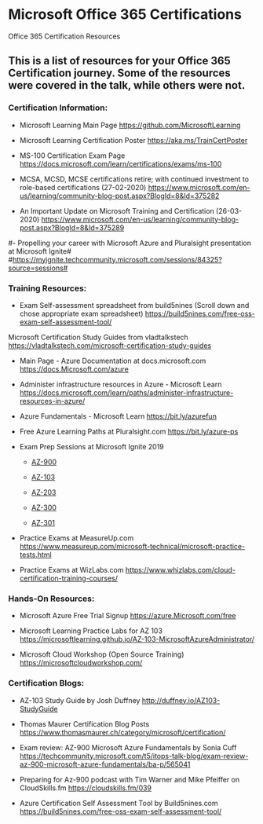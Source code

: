 # Microsoft Office 365 Certifications
Office 365 Certification Resources

## This is a list of resources for your Office 365 Certification journey. Some of the resources were covered in the talk, while others were not.

### Certification Information:

- Microsoft Learning Main Page
https://github.com/MicrosoftLearning

- Microsoft Learning Certification Poster
https://aka.ms/TrainCertPoster 

- MS-100 Certification Exam Page
https://docs.microsoft.com/learn/certifications/exams/ms-100

- MCSA, MCSD, MCSE certifications retire; with continued investment to role-based certifications (27-02-2020)
https://www.microsoft.com/en-us/learning/community-blog-post.aspx?BlogId=8&Id=375282

- An Important Update on Microsoft Training and Certification (26-03-2020)
https://www.microsoft.com/en-us/learning/community-blog-post.aspx?BlogId=8&Id=375289

#- Propelling your career with Microsoft Azure and Pluralsight presentation at Microsoft Ignite#
#https://myignite.techcommunity.microsoft.com/sessions/84325?source=sessions#

### Training Resources:
- Exam Self-assessment spreadsheet from build5nines (Scroll down and chose appropriate exam spreadsheet)
https://build5nines.com/free-oss-exam-self-assessment-tool/

Microsoft Certification Study Guides from vladtalkstech
https://vladtalkstech.com/microsoft-certification-study-guides

- Main Page - Azure Documentation at docs.microsoft.com
https://docs.Microsoft.com/azure 

- Administer infrastructure resources in Azure - Microsoft Learn
https://docs.microsoft.com/learn/paths/administer-infrastructure-resources-in-azure/

- Azure Fundamentals - Microsoft Learn
https://bit.ly/azurefun

- Free Azure Learning Paths at Pluralsight.com 
https://bit.ly/azure-ps

- Exam Prep Sessions at Microsoft Ignite 2019
  - [AZ-900](https://myignite.techcommunity.microsoft.com/sessions/78630?source=sessions)
  
  - [AZ-103](https://myignite.techcommunity.microsoft.com/sessions/80741?source=sessions)
  
  - [AZ-203](https://myignite.techcommunity.microsoft.com/sessions/78611?source=sessions)
  
  - [AZ-300](https://myignite.techcommunity.microsoft.com/sessions/80470?source=sessions)
  
  - [AZ-301](https://myignite.techcommunity.microsoft.com/sessions/78629)

- Practice Exams at MeasureUp.com
https://www.measureup.com/microsoft-technical/microsoft-practice-tests.html

- Practice Exams at WizLabs.com
https://www.whizlabs.com/cloud-certification-training-courses/

### Hands-On Resources:
- Microsoft Azure Free Trial Signup
https://azure.Microsoft.com/free 

- Microsoft Learning Practice Labs for AZ 103 
https://microsoftlearning.github.io/AZ-103-MicrosoftAzureAdministrator/

- Microsoft Cloud Workshop (Open Source Training)
https://microsoftcloudworkshop.com/

### Certification Blogs:

- AZ-103 Study Guide by Josh Duffney
http://duffney.io/AZ103-StudyGuide

- Thomas Maurer Certification Blog Posts
https://www.thomasmaurer.ch/category/microsoft/certification/

- Exam review: AZ-900 Microsoft Azure Fundamentals by Sonia Cuff
https://techcommunity.microsoft.com/t5/itops-talk-blog/exam-review-az-900-microsoft-azure-fundamentals/ba-p/565041

- Preparing for Az-900 podcast with Tim Warner and Mike Pfeiffer on CloudSkills.fm
https://cloudskills.fm/039

- Azure Certification Self Assessment Tool by Build5nines.com
https://build5nines.com/free-oss-exam-self-assessment-tool/
